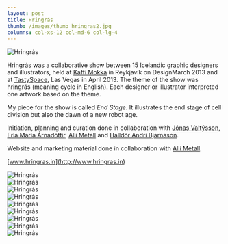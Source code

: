 ```yaml
---
layout: post
title: Hringrás
thumb: /images/thumb_hringras2.jpg
columns: col-xs-12 col-md-6 col-lg-4
---
```


<div><img src="/images/hringras2.jpg" alt="Hringrás"></div>

Hringrás was a collaborative show between 15 Icelandic graphic designers and illustrators, held at [Kaffi Mokka](http://www.mokka.is/) in Reykjavík on DesignMarch 2013 and at [TastySpace](http://tastyspacelv.com/), Las Vegas in April 2013. The theme of the show was hringrás (meaning cycle in English). Each designer or illustrator interpreted one artwork based on the theme.

My piece for the show is called _End Stage_. It illustrates the end stage of cell division but also the dawn of a new robot age.

Initiation, planning and curation done in collaboration with [Jónas Valtýsson](http://www.jonasval.com/), [Erla María Árnadóttir](http://www.erlamaria.com/), [Alli Metall](http://allimetall.com/) and [Halldór Andri Bjarnason](http://77.is/).

Website and marketing material done in collaboration with [Alli Metall](http://allimetall.com/).

[www.hringras.in](http://www.hringras.in)

<div><img src="/images/hringras1.jpg" class="m" alt="Hringrás"></div>

<div><img src="/images/hringras3.jpg" class="m" alt="Hringrás"></div>

<div><img src="/images/hringras4.jpg" class="m" alt="Hringrás"></div>

<div><img src="/images/hringras5.jpg" class="m" alt="Hringrás"></div>

<div><img src="/images/hringras6.jpg" class="m" alt="Hringrás"></div>

<div><img src="/images/hringras7.jpg" class="m" alt="Hringrás"></div>

<div><img src="/images/hringras8.jpg" class="m" alt="Hringrás"></div>

<div><img src="/images/hringras9.jpg" class="m" alt="Hringrás"></div>

<div><img src="/images/hringras10.jpg" class="m" alt="Hringrás"></div>
